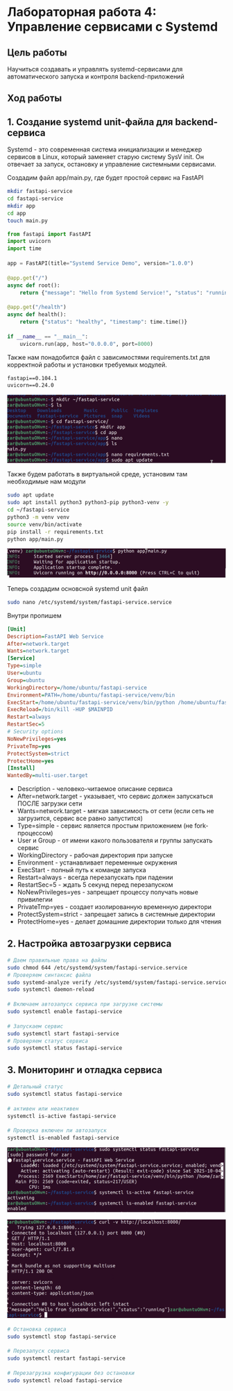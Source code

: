 # Лабораторная работа 4: Управление сервисами с Systemd

## Цель работы
Научиться создавать и управлять systemd-сервисами для автоматического запуска и контроля backend-приложений

## Ход работы

## 1. Создание systemd unit-файла для backend-сервиса

Systemd - это современная система инициализации и менеджер сервисов в Linux, который заменяет старую систему SysV init. Он отвечает за запуск, остановку и управление системными сервисами.

Создадим файл app/main.py, где будет простой сервис на FastAPI 

```bash
mkdir fastapi-service
cd fastapi-service
mkdir app
cd app
touch main.py
```

```py
from fastapi import FastAPI
import uvicorn
import time

app = FastAPI(title="Systemd Service Demo", version="1.0.0")

@app.get("/")
async def root():
    return {"message": "Hello from Systemd Service!", "status": "running"}

@app.get("/health")
async def health():
    return {"status": "healthy", "timestamp": time.time()}

if __name__ == "__main__":
    uvicorn.run(app, host="0.0.0.0", port=8000)
```

Также нам понадобится файл с зависимостями requirements.txt для корректной работы и установки требуемых модулей.

```txt
fastapi==0.104.1
uvicorn==0.24.0
```
![fisrst](../images/lab4/first.png)

Также будем работать в виртуальной среде, установим там необходимые нам модули

```bash
sudo apt update
sudo apt install python3 python3-pip python3-venv -y
cd ~/fastapi-service
python3 -m venv venv
source venv/bin/activate
pip install -r requirements.txt
python app/main.py
```

![check](../images/lab4/check.png)

Теперь создадим основсной systemd unit файл

```bash
sudo nano /etc/systemd/system/fastapi-service.service
```
Внутри пропишем

```ini
[Unit]
Description=FastAPI Web Service
After=network.target
Wants=network.target
[Service]
Type=simple
User=ubuntu
Group=ubuntu
WorkingDirectory=/home/ubuntu/fastapi-service
Environment=PATH=/home/ubuntu/fastapi-service/venv/bin
ExecStart=/home/ubuntu/fastapi-service/venv/bin/python /home/ubuntu/fastapi-service/app/main.py
ExecReload=/bin/kill -HUP $MAINPID
Restart=always
RestartSec=5
# Security options
NoNewPrivileges=yes
PrivateTmp=yes
ProtectSystem=strict
ProtectHome=yes
[Install]
WantedBy=multi-user.target
```

- Description - человеко-читаемое описание сервиса
- After=network.target - указывает, что сервис должен запускаться ПОСЛЕ загрузки сети
- Wants=network.target - мягкая зависимость от сети (если сеть не загрузится, сервис все равно запустится)
- Type=simple - сервис является простым приложением (не fork-процессом)
- User и Group - от имени какого пользователя и группы запускать сервис
- WorkingDirectory - рабочая директория при запуске
- Environment - устанавливает переменные окружения
- ExecStart - полный путь к команде запуска
- Restart=always - всегда перезапускать при падении
- RestartSec=5 - ждать 5 секунд перед перезапуском
- NoNewPrivileges=yes - запрещает процессу получать новые привилегии
- PrivateTmp=yes - создает изолированную временную директори
- ProtectSystem=strict - запрещает запись в системные директории
- ProtectHome=yes - делает домашние директории только для чтения

## 2. Настройка автозагрузки сервиса

```bash 
# Даем правильные права на файлы
sudo chmod 644 /etc/systemd/system/fastapi-service.service
# Проверяем синтаксис файла
sudo systemd-analyze verify /etc/systemd/system/fastapi-service.service
sudo systemctl daemon-reload

# Включаем автозапуск сервиса при загрузке системы
sudo systemctl enable fastapi-service

# Запускаем сервис
sudo systemctl start fastapi-service
# Проверяем статус сервиса
sudo systemctl status fastapi-service
```

## 3. Мониторинг и отладка сервиса

```bash
# Детальный статус
sudo systemctl status fastapi-service

# активен или неактивен
systemctl is-active fastapi-service

# Проверка включен ли автозапуск
systemctl is-enabled fastapi-service
```

![status](../images/lab4/status.png)

![run](../images/lab4/running.png)


```bash
# Остановка сервиса
sudo systemctl stop fastapi-service

# Перезапуск сервиса
sudo systemctl restart fastapi-service

# Перезагрузка конфигурации без остановки
sudo systemctl reload fastapi-service
```
